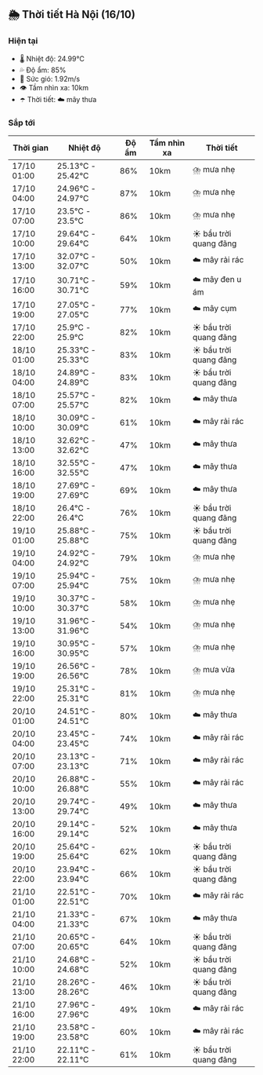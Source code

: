 ## 🌦️ Thời tiết Hà Nội (16/10)

### Hiện tại

- 🌡️ Nhiệt độ: 24.99℃
- 💦 Độ ẩm: 85%
- 💨 Sức gió: 1.92m/s
- 👁️ Tầm nhìn xa: 10km
- ☂️ Thời tiết: ☁️ mây thưa

### Sắp tới

| Thời gian | Nhiệt độ | Độ ẩm | Tầm nhìn xa | Thời tiết |
| --- | --- | --- | --- | --- |
| 17/10 01:00 | 25.13℃ - 25.42℃ | 86% | 10km | ⛈️ mưa nhẹ |
| 17/10 04:00 | 24.96℃ - 24.97℃ | 87% | 10km | ⛈️ mưa nhẹ |
| 17/10 07:00 | 23.5℃ - 23.5℃ | 86% | 10km | ⛈️ mưa nhẹ |
| 17/10 10:00 | 29.64℃ - 29.64℃ | 64% | 10km | ☀️ bầu trời quang đãng |
| 17/10 13:00 | 32.07℃ - 32.07℃ | 50% | 10km | ☁️ mây rải rác |
| 17/10 16:00 | 30.71℃ - 30.71℃ | 59% | 10km | ☁️ mây đen u ám |
| 17/10 19:00 | 27.05℃ - 27.05℃ | 77% | 10km | ☁️ mây cụm |
| 17/10 22:00 | 25.9℃ - 25.9℃ | 82% | 10km | ☀️ bầu trời quang đãng |
| 18/10 01:00 | 25.33℃ - 25.33℃ | 83% | 10km | ☀️ bầu trời quang đãng |
| 18/10 04:00 | 24.89℃ - 24.89℃ | 83% | 10km | ☀️ bầu trời quang đãng |
| 18/10 07:00 | 25.57℃ - 25.57℃ | 82% | 10km | ☁️ mây thưa |
| 18/10 10:00 | 30.09℃ - 30.09℃ | 61% | 10km | ☁️ mây rải rác |
| 18/10 13:00 | 32.62℃ - 32.62℃ | 47% | 10km | ☁️ mây thưa |
| 18/10 16:00 | 32.55℃ - 32.55℃ | 47% | 10km | ☁️ mây thưa |
| 18/10 19:00 | 27.69℃ - 27.69℃ | 69% | 10km | ☁️ mây thưa |
| 18/10 22:00 | 26.4℃ - 26.4℃ | 76% | 10km | ☀️ bầu trời quang đãng |
| 19/10 01:00 | 25.88℃ - 25.88℃ | 75% | 10km | ☀️ bầu trời quang đãng |
| 19/10 04:00 | 24.92℃ - 24.92℃ | 79% | 10km | ⛈️ mưa nhẹ |
| 19/10 07:00 | 25.94℃ - 25.94℃ | 75% | 10km | ⛈️ mưa nhẹ |
| 19/10 10:00 | 30.37℃ - 30.37℃ | 58% | 10km | ⛈️ mưa nhẹ |
| 19/10 13:00 | 31.96℃ - 31.96℃ | 54% | 10km | ⛈️ mưa nhẹ |
| 19/10 16:00 | 30.95℃ - 30.95℃ | 57% | 10km | ⛈️ mưa nhẹ |
| 19/10 19:00 | 26.56℃ - 26.56℃ | 78% | 10km | ⛈️ mưa vừa |
| 19/10 22:00 | 25.31℃ - 25.31℃ | 81% | 10km | ⛈️ mưa nhẹ |
| 20/10 01:00 | 24.51℃ - 24.51℃ | 80% | 10km | ☁️ mây thưa |
| 20/10 04:00 | 23.45℃ - 23.45℃ | 74% | 10km | ☁️ mây rải rác |
| 20/10 07:00 | 23.13℃ - 23.13℃ | 71% | 10km | ☁️ mây rải rác |
| 20/10 10:00 | 26.88℃ - 26.88℃ | 55% | 10km | ☁️ mây rải rác |
| 20/10 13:00 | 29.74℃ - 29.74℃ | 49% | 10km | ☁️ mây thưa |
| 20/10 16:00 | 29.14℃ - 29.14℃ | 52% | 10km | ☁️ mây thưa |
| 20/10 19:00 | 25.64℃ - 25.64℃ | 62% | 10km | ☀️ bầu trời quang đãng |
| 20/10 22:00 | 23.94℃ - 23.94℃ | 66% | 10km | ☀️ bầu trời quang đãng |
| 21/10 01:00 | 22.51℃ - 22.51℃ | 70% | 10km | ☁️ mây rải rác |
| 21/10 04:00 | 21.33℃ - 21.33℃ | 67% | 10km | ☁️ mây thưa |
| 21/10 07:00 | 20.65℃ - 20.65℃ | 64% | 10km | ☀️ bầu trời quang đãng |
| 21/10 10:00 | 24.68℃ - 24.68℃ | 52% | 10km | ☀️ bầu trời quang đãng |
| 21/10 13:00 | 28.26℃ - 28.26℃ | 46% | 10km | ☀️ bầu trời quang đãng |
| 21/10 16:00 | 27.96℃ - 27.96℃ | 49% | 10km | ☁️ mây rải rác |
| 21/10 19:00 | 23.58℃ - 23.58℃ | 60% | 10km | ☁️ mây rải rác |
| 21/10 22:00 | 22.11℃ - 22.11℃ | 61% | 10km | ☀️ bầu trời quang đãng |
